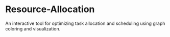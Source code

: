 # Resource-Allocation
An interactive tool for optimizing task allocation and scheduling using graph coloring and visualization.
